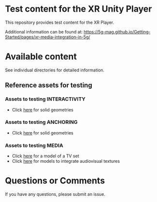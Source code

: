 # Test content for the XR Unity Player
This repository provides test content for the XR Player.

Additional information can be found at: https://5g-mag.github.io/Getting-Started/pages/xr-media-integration-in-5g/

# Available content

See individual directories for detailed information.

## Reference assets for testing

### Assets to testing INTERACTIVITY
* Click [here](geometry/README.md) for solid geometries 

### Assets to testing ANCHORING
* Click [here](anchoring/README.md) for solid geometries

### Assets to testing MEDIA
* Click [here](TV/README.md) for a model of a TV set
* Click [here](video/README.md) for models to integrate audiovisual textures

# Questions or Comments

If you have any questions, please submit an issue.
